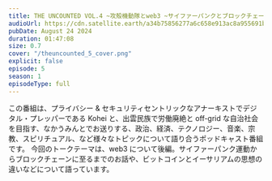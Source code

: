 ```yaml
---
title: THE UNCOUNTED VOL.4 ~攻殻機動隊とweb3 ~サイファーパンクとブロックチェーン、既存経済と並行経済 (後編)~
audioUrl: https://cdn.satellite.earth/a34b75856277a6c658e913ac8a955691bf24923064b5094d8d1e7316f80ce0b0.mp3
pubDate: August 24 2024
duration: 01:47:08
size: 0.7
cover: "/theuncounted_5_cover.png"
explicit: false
episode: 5
season: 1
episodeType: full
---
```

この番組は、プライバシー & セキュリティセントリックなアナーキストでデジタル・プレッパーである Kohei と、出雲民族で労働廃絶と off-grid な自治社会を目指す、なかうみんとでお送りする、政治、経済、テクノロジー、音楽、宗教、スピリチュアル、など様々なトピックについて語り合うポッドキャスト番組です。
今回のトークテーマは、web3 について後編。サイファーパンク運動からブロックチェーンに至るまでのお話や、ビットコインとイーサリアムの思想の違いなどについて語っています。